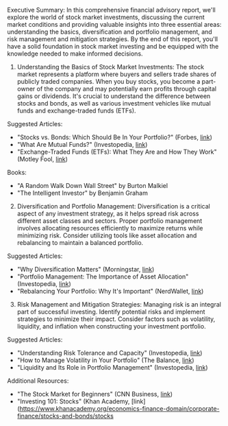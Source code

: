Executive Summary:
In this comprehensive financial advisory report, we'll explore the world of stock market investments, discussing the current market conditions and providing valuable insights into three essential areas: understanding the basics, diversification and portfolio management, and risk management and mitigation strategies. By the end of this report, you'll have a solid foundation in stock market investing and be equipped with the knowledge needed to make informed decisions.

1. Understanding the Basics of Stock Market Investments:
The stock market represents a platform where buyers and sellers trade shares of publicly traded companies. When you buy stocks, you become a part-owner of the company and may potentially earn profits through capital gains or dividends. It's crucial to understand the difference between stocks and bonds, as well as various investment vehicles like mutual funds and exchange-traded funds (ETFs).

Suggested Articles:
- "Stocks vs. Bonds: Which Should Be In Your Portfolio?" (Forbes, [link](https://www.forbes.com/advisor/investing/stocks-vs-bonds/))
- "What Are Mutual Funds?" (Investopedia, [link](https://www.investopedia.com/terms/m/mutualfund.asp))
- "Exchange-Traded Funds (ETFs): What They Are and How They Work" (Motley Fool, [link](https://www.fool.com/the-ascent/etfs/what-is-an-etf/))

Books:
- "A Random Walk Down Wall Street" by Burton Malkiel
- "The Intelligent Investor" by Benjamin Graham

2. Diversification and Portfolio Management:
Diversification is a critical aspect of any investment strategy, as it helps spread risk across different asset classes and sectors. Proper portfolio management involves allocating resources efficiently to maximize returns while minimizing risk. Consider utilizing tools like asset allocation and rebalancing to maintain a balanced portfolio.

Suggested Articles:
- "Why Diversification Matters" (Morningstar, [link](https://www.morningstar.com/articles/847698/why-diversification-matters.html))
- "Portfolio Management: The Importance of Asset Allocation" (Investopedia, [link](https://www.investopedia.com/terms/p/portfoliomanagement.asp))
- "Rebalancing Your Portfolio: Why It's Important" (NerdWallet, [link](https://www.nerdwallet.com/blog/investing/rebalancing-your-portfolio/))

3. Risk Management and Mitigation Strategies:
Managing risk is an integral part of successful investing. Identify potential risks and implement strategies to minimize their impact. Consider factors such as volatility, liquidity, and inflation when constructing your investment portfolio.

Suggested Articles:
- "Understanding Risk Tolerance and Capacity" (Investopedia, [link](https://www.investopedia.com/terms/r/risk_tolerance.asp))
- "How to Manage Volatility in Your Portfolio" (The Balance, [link](https://www.thebalance.com/manage-volatility-in-your-portfolio-353992))
- "Liquidity and Its Role in Portfolio Management" (Investopedia, [link](https://www.investopedia.com/terms/l/liquidity.asp))

Additional Resources:
- "The Stock Market for Beginners" (CNN Business, [link](https://money.cnn.com/magazines/moneymag/billsandbobs/stocks/))
- "Investing 101: Stocks" (Khan Academy, [link](https://www.khanacademy.org/economics-finance-domain/corporate-finance/stocks-and-bonds/stocks
